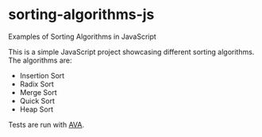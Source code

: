# sorting-algorithms-js
Examples of Sorting Algorithms in JavaScript

This is a simple JavaScript project showcasing different sorting algorithms. The algorithms are:

- Insertion Sort
- Radix Sort
- Merge Sort
- Quick Sort
- Heap Sort

Tests are run with [AVA](https://github.com/avajs/ava).
